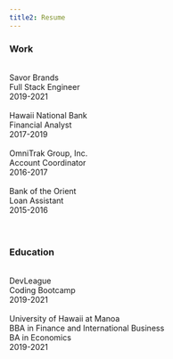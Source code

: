 ```yaml
---
title2: Resume
---
```


<h3 class="resume-category"> Work </h3>  
<br />
<div class="resume-line-one"> Savor Brands </div>
<div class="resume-line-two"> Full Stack Engineer </div>
<div class="resume-line-three"> 2019-2021 </div>
<br />
<div class="resume-line-one"> Hawaii National Bank </div>
<div class="resume-line-two"> Financial Analyst </div>
<div class="resume-line-three"> 2017-2019 </div>
<br />
<div class="resume-line-one"> OmniTrak Group, Inc. </div>
<div class="resume-line-two"> Account Coordinator </div>
<div class="resume-line-three"> 2016-2017 </div>
<br />
<div class="resume-line-one"> Bank of the Orient </div>
<div class="resume-line-two"> Loan Assistant </div>
<div class="resume-line-three"> 2015-2016 </div>
<br />
<br />
<h3 class="resume-category"> Education</h3>  
<br />
<div class="resume-line-one"> DevLeague </div>
<div class="resume-line-two"> Coding Bootcamp </div>
<div class="resume-line-three"> 2019-2021 </div>
<br />
<div class="resume-line-one"> University of Hawaii at Manoa </div>
<div class="resume-line-two"> BBA in Finance and International Business </div>
<div class="resume-line-two"> BA in Economics </div>
<div class="resume-line-three"> 2019-2021 </div>
<br />